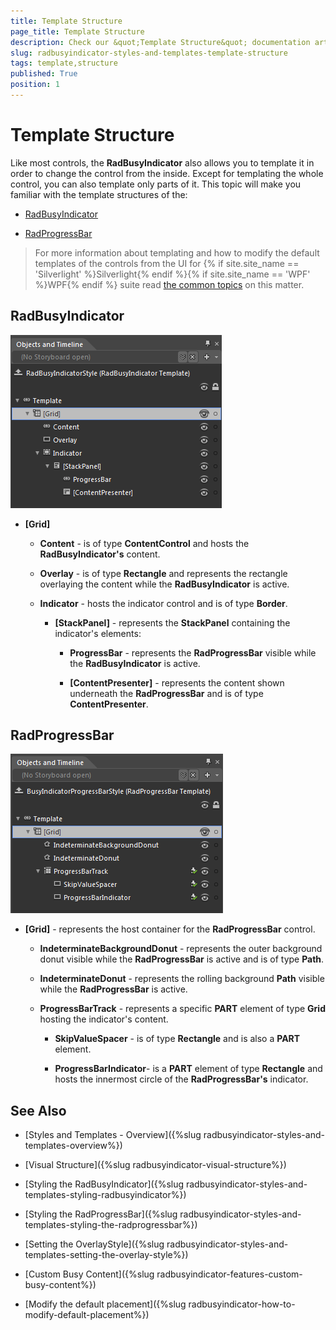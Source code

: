 ```yaml
---
title: Template Structure
page_title: Template Structure
description: Check our &quot;Template Structure&quot; documentation article for the RadBusyIndicator {{ site.framework_name }} control.
slug: radbusyindicator-styles-and-templates-template-structure
tags: template,structure
published: True
position: 1
---
```


# Template Structure

Like most controls, the __RadBusyIndicator__ also allows you to template it in order to change the control from the inside. Except for templating the whole control, you can also template only parts of it. This topic will make you familiar with the template structures of the:      

* [RadBusyIndicator](#radbusyindicator)

* [RadProgressBar](#radprogressbar)

>For more information about templating and how to modify the default templates of the controls from the UI for {% if site.site_name == 'Silverlight' %}Silverlight{% endif %}{% if site.site_name == 'WPF' %}WPF{% endif %} suite read [the common topics](http://www.telerik.com/help/silverlight/common-styling-appearance-edit-control-templates-blend.html) on this matter.
        

## RadBusyIndicator

![WPF RadBusyIndicator ](images/radbusyindicator_styles_and_templates_template_structure_010.png)

* __[Grid]__

	* __Content__ - is of type __ContentControl__ and hosts the __RadBusyIndicator's__ content.

	* __Overlay__ - is of type __Rectangle__ and represents the rectangle overlaying the content while the __RadBusyIndicator__ is active.

	* __Indicator__ - hosts the indicator control and is of type __Border__.

		* __[StackPanel]__ - represents the __StackPanel__ containing the indicator's elements:

			* __ProgressBar__ - represents the __RadProgressBar__ visible while the __RadBusyIndicator__ is active.

			* __[ContentPresenter]__ - represents the content  shown underneath the __RadProgressBar__ and is of type __ContentPresenter__.

## RadProgressBar

![WPF RadBusyIndicator ](images/radbusyindicator_styles_and_templates_template_structure_020.png)

* __[Grid]__ - represents the host container for the __RadProgressBar__ control.

	* __IndeterminateBackgroundDonut__ - represents the outer background donut visible while the __RadProgressBar__ is active and is of type __Path__.

	* __IndeterminateDonut__ - represents the rolling background __Path__ visible while the __RadProgressBar__ is active.

	* __ProgressBarTrack__ - represents a specific __PART__ element of type __Grid__ hosting the indicator's content.

		* __SkipValueSpacer__ - is of type __Rectangle__ and is also a __PART__ element.

		* __ProgressBarIndicator__- is a __PART__ element of type __Rectangle__ and hosts the innermost circle of the __RadProgressBar's__ indicator.
		
## See Also

 * [Styles and Templates - Overview]({%slug radbusyindicator-styles-and-templates-overview%})

 * [Visual Structure]({%slug radbusyindicator-visual-structure%})

 * [Styling the RadBusyIndicator]({%slug radbusyindicator-styles-and-templates-styling-radbusyindicator%})

 * [Styling the RadProgressBar]({%slug radbusyindicator-styles-and-templates-styling-the-radprogressbar%})

 * [Setting the OverlayStyle]({%slug radbusyindicator-styles-and-templates-setting-the-overlay-style%})

 * [Custom Busy Content]({%slug radbusyindicator-features-custom-busy-content%})

 * [Modify the default placement]({%slug radbusyindicator-how-to-modify-default-placement%})
